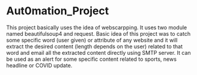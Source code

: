 # Aut0mation_Project
This project basically uses the idea of webscarpping. It uses two module named beautifulsoup4 and request. Basic idea of this project was to catch some specific word (user given) or attribute of any website and it will extract the desired content (length depends on the user) related to that word and email all the extracted content directly using SMTP server. It can be used as an alert for some specific content related to sports, news headline or COVID update.
